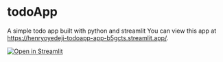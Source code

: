 # todoApp
A simple todo app built with python and streamlit
You can view this app at https://henryoyedeji-todoapp-app-b5gcts.streamlit.app/.


[![Open in Streamlit](https://static.streamlit.io/badges/streamlit_badge_black_white.svg)](https://henryoyedeji-todoapp-app-b5gcts.streamlit.app/)

[//]: # (![visitor badge]&#40;https://visitor-badge.glitch.me/badge?page_id=nainiayoub.brainstorming-buddy&#41;)

[//]: # (![forks badge]&#40;https://img.shields.io/github/forks/nainiayoub/brainstorming-buddy&#41;)

[//]: # (![starts badge]&#40;https://img.shields.io/github/stars/nainiayoub/brainstorming-buddy&#41;)
